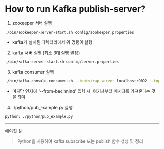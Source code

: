 # How to run Kafka publish-server?
1. zookeeper 서버 실행

```bash
./bin/zookeeper-server-start.sh config/zookeeper.properties
```

- kafka가 설치된 디렉터리에서 위 명령어 실행



2. kafka 서버 실행 (최소 3대 실행 권장)

```bash
./bin/kafka-server-start.sh config/server.properties
```



3. kafka consumer 실행

```bash
./bin/kafka-console-consumer.sh --bootstrap-server localhost:9092 --topic test
```

- 마지막 인자에 '--from-beginning' 입력 시, 여기서부터 메시지를 가져온다는 것을 의미



4. ./python/pub_example.py 실행

```bash
python3 ./python/pub_example.py
```

------

해야할 일

> Python을 사용하여 kafka subscribe 또는 publish 함수 생성 및 정리